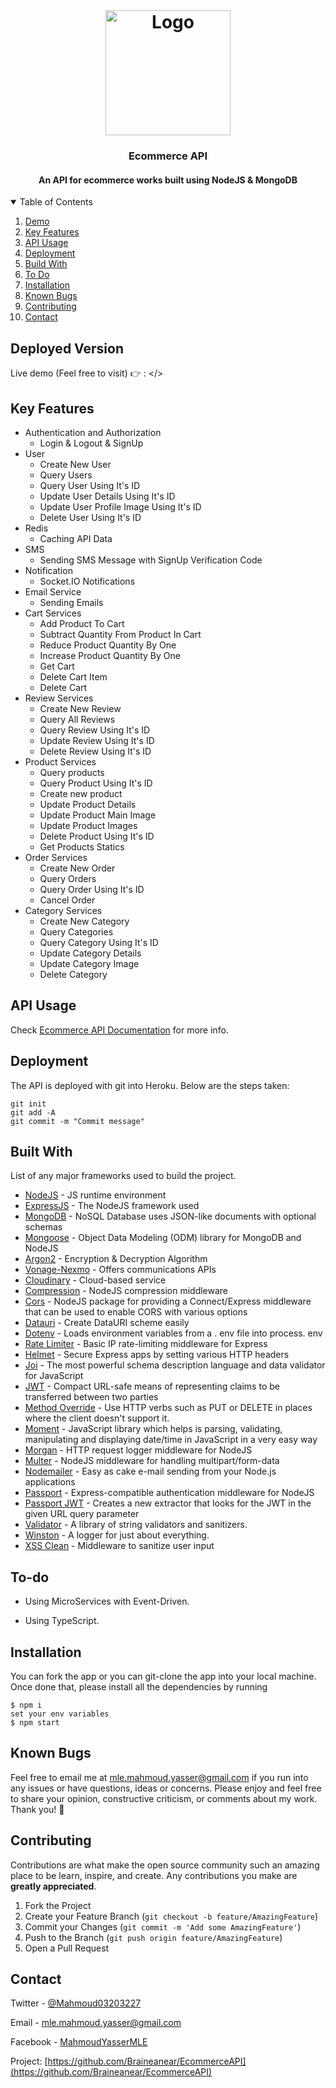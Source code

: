 <!-- PROJECT LOGO -->
<br />
<h1 align="center">
  <a href="https://github.com/Braineanear/EcommerceAPI">
    <img src="https://hackernoon.com/hn-images/1*lAR9Uh_gJ7dp23e0vhy5Hg.png" alt="Logo" width="200" height="200">
  </a>

  <h3 align="center">Ecommerce API</h3>
</h1>

<h4 align="center">An API for ecommerce works built using NodeJS & MongoDB</h4>

<!-- TABLE OF CONTENTS -->
<details open="open">
  <summary>Table of Contents</summary>
  <ol>
    <li>
      <a href="#deployed-version">Demo</a>
    </li>
    <li>
      <a href="#key-features">Key Features</a>
    </li>
    <li>
      <a href="#api-usage">API Usage</a>
    </li>
    <li>
      <a href="#deployment">Deployment</a>
    </li>
    <li>
      <a href="#build-with">Build With</a>
    </li>
    <li>
      <a href="#to-do">To Do</a>
    </li>
    <li>
      <a href="#installation">Installation</a>
    </li>
    <li>
      <a href="#known-bugs">Known Bugs</a>
    </li>
    <li>
      <a href="#contributing">Contributing</a>
    </li>
    <li>
      <a href="#contact">Contact</a>
    </li>

  </ol>
</details>

## Deployed Version

Live demo (Feel free to visit) 👉 : </>

## Key Features

* Authentication and Authorization
  * Login & Logout & SignUp
* User
  * Create New User
  * Query Users
  * Query User Using It's ID
  * Update User Details Using It's ID
  * Update User Profile Image Using It's ID
  * Delete User Using It's ID
* Redis
  * Caching API Data
* SMS
  * Sending SMS Message with SignUp Verification Code
* Notification
  * Socket.IO Notifications
* Email Service
  * Sending Emails
* Cart Services
  * Add Product To Cart
  * Subtract Quantity From Product In Cart
  * Reduce Product Quantity By One
  * Increase Product Quantity By One
  * Get Cart
  * Delete Cart Item
  * Delete Cart
* Review Services
  * Create New Review
  * Query All Reviews
  * Query Review Using It's ID
  * Update Review Using It's ID
  * Delete Review Using It's ID
* Product Services
  * Query products
  * Query Product Using It's ID
  * Create new product
  * Update Product Details
  * Update Product Main Image
  * Update Product Images
  * Delete Product Using It's ID
  * Get Products Statics
* Order Services
  * Create New Order
  * Query Orders
  * Query Order Using It's ID
  * Cancel Order
* Category Services
  * Create New Category
  * Query Categories
  * Query Category Using It's ID
  * Update Category Details
  * Update Category Image
  * Delete Category

## API Usage

Check [Ecommerce API Documentation]() for more info.

## Deployment

The API is deployed with git into Heroku. Below are the steps taken:

```
git init
git add -A
git commit -m "Commit message"
```

## Built With

List of any major frameworks used to build the project.

* [NodeJS](https://nodejs.org/) - JS runtime environment
* [ExpressJS](https://expressjs.com/) - The NodeJS framework used
* [MongoDB](https://www.mongodb.com/) - NoSQL Database uses JSON-like documents with optional schemas
* [Mongoose](https://mongoosejs.com/) - Object Data Modeling (ODM) library for MongoDB and NodeJS
* [Argon2](https://www.npmjs.com/package/argon2) - Encryption & Decryption Algorithm
* [Vonage-Nexmo](https://www.vonage.com/communications-apis/) - Offers communications APIs
* [Cloudinary](https://cloudinary.com/) - Cloud-based service
* [Compression](https://www.npmjs.com/package/compression) - NodeJS compression middleware
* [Cors](https://www.npmjs.com/package/cors) - NodeJS package for providing a Connect/Express middleware that can be used to enable CORS with various options
* [Datauri](https://www.npmjs.com/package/datauri) - Create DataURI scheme easily
* [Dotenv](https://www.npmjs.com/package/dotenv) - Loads environment variables from a . env file into process. env
* [Rate Limiter](https://www.npmjs.com/package/express-rate-limit) - Basic IP rate-limiting middleware for Express
* [Helmet](https://www.npmjs.com/package/helmet) - Secure Express apps by setting various HTTP headers
* [Joi](https://www.npmjs.com/package/joi) - The most powerful schema description language and data validator for JavaScript
* [JWT](https://jwt.io/) - Compact URL-safe means of representing claims to be transferred between two parties
* [Method Override](https://www.npmjs.com/package/method-override) - Use HTTP verbs such as PUT or DELETE in places where the client doesn't support it.
* [Moment](https://momentjs.com/) - JavaScript library which helps is parsing, validating, manipulating and displaying date/time in JavaScript in a very easy way
* [Morgan](https://www.npmjs.com/package/morgan) - HTTP request logger middleware for NodeJS
* [Multer](https://www.npmjs.com/package/multer) - NodeJS middleware for handling multipart/form-data
* [Nodemailer](https://www.npmjs.com/package/nodemailer) - Easy as cake e-mail sending from your Node.js applications
* [Passport](http://www.passportjs.org/) - Express-compatible authentication middleware for NodeJS
* [Passport JWT](http://www.passportjs.org/packages/passport-jwt/) - Creates a new extractor that looks for the JWT in the given URL query parameter
* [Validator](https://www.npmjs.com/package/validator) - A library of string validators and sanitizers.
* [Winston](https://www.npmjs.com/package/winston) - A logger for just about everything.
* [XSS Clean](https://www.npmjs.com/package/xss-clean) - Middleware to sanitize user input

## To-do

* Using MicroServices with Event-Driven.

* Using TypeScript.

## Installation

You can fork the app or you can git-clone the app into your local machine. Once done that, please install all the
dependencies by running
```
$ npm i
set your env variables
$ npm start
```

## Known Bugs
Feel free to email me at mle.mahmoud.yasser@gmail.com if you run into any issues or have questions, ideas or concerns.
Please enjoy and feel free to share your opinion, constructive criticism, or comments about my work. Thank you! 🙂

<!-- CONTRIBUTING -->
## Contributing

Contributions are what make the open source community such an amazing place to be learn, inspire, and create. Any contributions you make are **greatly appreciated**.

1. Fork the Project
2. Create your Feature Branch (`git checkout -b feature/AmazingFeature`)
3. Commit your Changes (`git commit -m 'Add some AmazingFeature'`)
4. Push to the Branch (`git push origin feature/AmazingFeature`)
5. Open a Pull Request

<!-- CONTACT -->
## Contact

Twitter - [@Mahmoud03203227](https://twitter.com/Mahmoud03203227)

Email - [mle.mahmoud.yasser@gmail.com]()

Facebook - [MahmoudYasserMLE](https://www.facebook.com/MahmoudYasserMLE/)

Project: [https://github.com/Braineanear/EcommerceAPI](https://github.com/Braineanear/EcommerceAPI)

